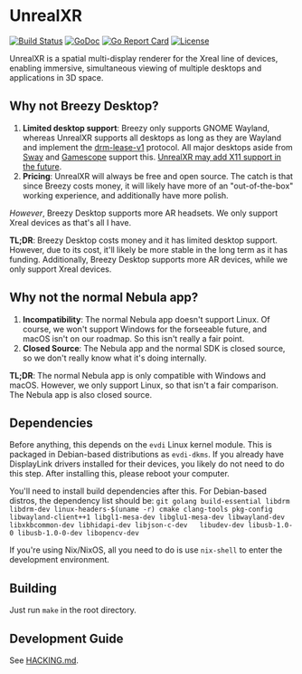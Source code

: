 # UnrealXR
[![Build Status](https://git.lunr.sh/UnrealXR/unrealxr/actions/workflows/build.yml/badge.svg)](https://git.lunr.sh/UnrealXR/unrealxr/actions)
[![GoDoc](https://godoc.org/git.lunr.sh/UnrealXR/unrealxr?status.svg)](https://godoc.org/git.lunr.sh/UnrealXR/unrealxr)
[![Go Report Card](https://goreportcard.com/badge/git.lunr.sh/UnrealXR/unrealxr/app)](https://goreportcard.com/report/git.lunr.sh/UnrealXR/unrealxr/app)
[![License](https://img.shields.io/badge/license-BSD--3--Clause-green)](https://git.lunr.sh/UnrealXR/unrealxr/src/branch/main/app/LICENSE)

UnrealXR is a spatial multi-display renderer for the Xreal line of devices, enabling immersive, simultaneous viewing of multiple desktops and applications in 3D space.

## Why not Breezy Desktop?

1. **Limited desktop support**: Breezy only supports GNOME Wayland, whereas UnrealXR supports all desktops as long as they are Wayland and implement the [drm-lease-v1](https://wayland.app/protocols/drm-lease-v1) protocol. All major desktops aside from [Sway](https://swaywm.org/) and [Gamescope](https://wiki.archlinux.org/title/Gamescope) support this. [UnrealXR may add X11 support in the future](https://git.lunr.sh/imterah/unrealxr/issues/1).
2. **Pricing**: UnrealXR will always be free and open source. The catch is that since Breezy costs money, it will likely have more of an "out-of-the-box" working experience, and additionally have more polish.

*However*, Breezy Desktop supports more AR headsets. We only support Xreal devices as that's all I have.

**TL;DR**: Breezy Desktop costs money and it has limited desktop support. However, due to its cost, it'll likely be more stable in the long term as it has funding. Additionally, Breezy Desktop supports more AR devices, while we only support Xreal devices.

## Why not the normal Nebula app?

1. **Incompatibility**: The normal Nebula app doesn't support Linux. Of course, we won't support Windows for the forseeable future, and macOS isn't on our roadmap. So this isn't really a fair point.
2. **Closed Source**: The Nebula app and the normal SDK is closed source, so we don't really know what it's doing internally.

**TL;DR**: The normal Nebula app is only compatible with Windows and macOS. However, we only support Linux, so that isn't a fair comparison. The Nebula app is also closed source.

## Dependencies

Before anything, this depends on the `evdi` Linux kernel module. This is packaged in Debian-based distributions as `evdi-dkms`. If you already have DisplayLink drivers installed for their devices, you likely do not need to do this step. After installing this, please reboot your computer.

You'll need to install build dependencies after this. For Debian-based distros, the dependency list should be: `git golang build-essential libdrm libdrm-dev linux-headers-$(uname -r) cmake clang-tools pkg-config libwayland-client++1 libgl1-mesa-dev libglu1-mesa-dev libwayland-dev libxkbcommon-dev libhidapi-dev libjson-c-dev	libudev-dev libusb-1.0-0 libusb-1.0-0-dev libopencv-dev`

If you're using Nix/NixOS, all you need to do is use `nix-shell` to enter the development environment.

## Building

Just run `make` in the root directory.

## Development Guide

See [HACKING.md](https://git.lunr.sh/UnrealXR/unrealxr/src/branch/main/HACKING.md).
